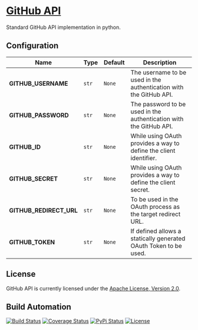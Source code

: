 # [GitHub API](http://github-api.hive.pt)

Standard GitHub API implementation in python.

## Configuration

| Name                    | Type  | Default | Description                                                        |
| ----------------------- | ----- | ------- | ------------------------------------------------------------------ |
| **GITHUB_USERNAME**     | `str` | `None`  | The username to be used in the authentication with the GitHub API. |
| **GITHUB_PASSWORD**     | `str` | `None`  | The password to be used in the authentication with the GitHub API. |
| **GITHUB_ID**           | `str` | `None`  | While using OAuth provides a way to define the client identifier.  |
| **GITHUB_SECRET**       | `str` | `None`  | While using OAuth provides a way to define the client secret.      |
| **GITHUB_REDIRECT_URL** | `str` | `None`  | To be used in the OAuth process as the target redirect URL.        |
| **GITHUB_TOKEN**        | `str` | `None`  | If defined allows a statically generated OAuth Token to be used.   |

## License

GitHub API is currently licensed under the [Apache License, Version 2.0](http://www.apache.org/licenses/).

## Build Automation

[![Build Status](https://github.com/hivesolutions/github-api/workflows/Main%20Workflow/badge.svg)](https://github.com/hivesolutions/github-api/actions)
[![Coverage Status](https://coveralls.io/repos/hivesolutions/github-api/badge.svg?branch=master)](https://coveralls.io/r/hivesolutions/github-api?branch=master)
[![PyPi Status](https://img.shields.io/pypi/v/github-api-python.svg)](https://pypi.python.org/pypi/github-api-python)
[![License](https://img.shields.io/badge/license-Apache%202.0-blue.svg)](https://www.apache.org/licenses/)

